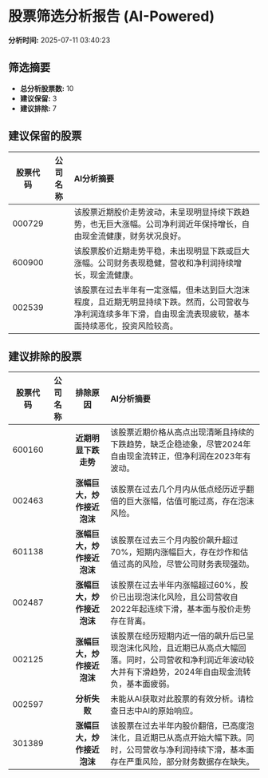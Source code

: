 # 股票筛选分析报告 (AI-Powered)

**分析时间:** 2025-07-11 03:40:23

## 筛选摘要

- **总分析股票数:** 10
- **建议保留:** 3
- **建议排除:** 7

## 建议保留的股票

| 股票代码 | 公司名称 | AI分析摘要 |
|:---:|:---:|:---|
| 000729 |  | 该股票近期股价走势波动，未呈现明显持续下跌趋势，也无巨大涨幅。公司净利润近年保持增长，自由现金流健康，财务状况良好。 |
| 600900 |  | 该股票股价近期走势平稳，未出现明显下跌或巨大涨幅。公司财务表现稳健，营收和净利润持续增长，现金流健康。 |
| 002539 |  | 该股票在过去半年有一定涨幅，但未达到巨大泡沫程度，且近期无明显持续下跌。然而，公司营收与净利润连续多年下滑，自由现金流表现疲软，基本面持续恶化，投资风险较高。 |

## 建议排除的股票

| 股票代码 | 公司名称 | 排除原因 | AI分析摘要 |
|:---:|:---:|:---:|:---|
| 600160 |  | **近期明显下跌走势** | 该股票近期价格从高点出现清晰且持续的下跌趋势，缺乏企稳迹象，尽管2024年自由现金流转正，但净利润在2023年有波动。 |
| 002463 |  | **涨幅巨大，炒作接近泡沫** | 该股票在过去几个月内从低点经历近乎翻倍的巨大涨幅，估值可能过高，存在泡沫风险。 |
| 601138 |  | **涨幅巨大，炒作接近泡沫** | 该股票在过去三个月内股价飙升超过70%，短期内涨幅巨大，存在炒作和估值过高的风险，尽管公司财务表现强劲。 |
| 002487 |  | **涨幅巨大，炒作接近泡沫** | 该股票在过去半年内涨幅超过60%，股价已出现泡沫化风险，且公司营收自2022年起连续下滑，基本面与股价走势存在背离。 |
| 002125 |  | **涨幅巨大，炒作接近泡沫** | 该股票在经历短期内近一倍的飙升后已呈现泡沫化风险，且近期已从高点大幅回落。同时，公司营收和净利润近年波动较大并有下滑趋势，2024年自由现金流转负，基本面疲弱。 |
| 002597 |  | **分析失败** | 未能从AI获取对此股票的有效分析。请检查日志中AI的原始响应。 |
| 301389 |  | **涨幅巨大，炒作接近泡沫** | 该股票在过去半年内股价翻倍，已高度泡沫化，且近期已从高点开始大幅下跌。同时，公司营收与净利润持续下滑，基本面存在严重风险，部分财务数据存在缺失。 |
